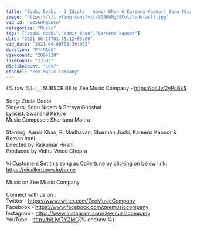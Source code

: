 ```yaml
---
title: "Zoobi Doobi - 3 Idiots | Aamir Khan & Kareena Kapoor| Sonu Nigam,Shreya Ghoshal|Shantanu M,Swanand K"
image: "https:\/\/i.ytimg.com\/vi\/V056WNg3ECo\/hqdefault.jpg"
vid_id: "V056WNg3ECo"
categories: "Music"
tags: ["zoobi doobi","aamir khan","kareena kapoor"]
date: "2021-06-18T01:35:12+03:00"
vid_date: "2021-04-09T08:30:06Z"
duration: "PT4M16S"
viewcount: "2094220"
likeCount: "23305"
dislikeCount: "1097"
channel: "Zee Music Company"
---
```

{% raw %}👉🏻 SUBSCRIBE to Zee Music Company - <a rel="nofollow" target="blank" href="https://bit.ly/2yPcBkS">https://bit.ly/2yPcBkS</a> <br /><br />Song: Zoobi Doobi<br />Singers: Sonu Nigam &amp; Shreya Ghoshal<br />Lyricist: Swanand Kirkire<br />Music Composer: Shantanu Moitra<br /><br />Starring: Aamir Khan, R. Madhavan, Sharman Joshi, Kareena Kapoor &amp;<br />Boman Irani<br />Directed by Rajkumar Hirani<br />Produced by Vidhu Vinod Chopra<br /><br />Vi Customers Set this song as Callertune by clicking on below link:<br /><a rel="nofollow" target="blank" href="https://vicallertunes.in/home">https://vicallertunes.in/home</a><br /><br />Music on Zee Music Company<br /><br />Connect with us on :<br />Twitter - <a rel="nofollow" target="blank" href="https://www.twitter.com/ZeeMusicCompany">https://www.twitter.com/ZeeMusicCompany</a><br />Facebook - <a rel="nofollow" target="blank" href="https://www.facebook.com/zeemusiccompany">https://www.facebook.com/zeemusiccompany</a><br />Instagram - <a rel="nofollow" target="blank" href="https://www.instagram.com/zeemusiccompany">https://www.instagram.com/zeemusiccompany</a><br />YouTube - <a rel="nofollow" target="blank" href="http://bit.ly/TYZMC">http://bit.ly/TYZMC</a>{% endraw %}
